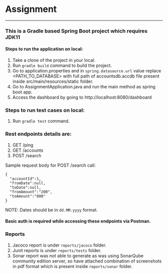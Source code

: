 # Assignment

---------

### This is a Gradle based Spring Boot project which requires JDK11

#### Steps to run the application on local:
1. Take a clone of the project in your local.
2. Run `gradle build` command to build the project.
3. Go to application.properties and in `spring.datasource.url` value replace <PATH_TO_DATABASE> with full path of accountsdb.accdb file present inside src/main/resources/static folder.
4. Go to AssignmentApplication.java and run the main method as spring boot app.
5. Access the dashboard by going to http://localhost:8080/dashboard

### Steps to run test cases on local:
1. Run `gradle test` command.

### Rest endpoints details are:
1. GET /ping
2. GET /accounts
3. POST /search

Sample request body for POST /search call:
```
{
  "accountId":1,
  "fromDate":null,
  "toDate":null,
  "fromAmount":"200",
  "toAmount":"800"
}
```
NOTE: Dates should be in `dd.MM.yyyy` format.

#### Basic auth is required while accessing these endpoints via Postman.

### Reports
1. Jacoco report is under `reports/jacoco` folder.
2. Junit reports is under `reports/tests` folder.
3. Sonar report was not able to generate as was using SonarQube community edition server, so have attached combination of screenshots in pdf format which is present inside `reports/sonar` folder.